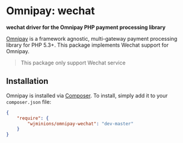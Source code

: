 # Omnipay: wechat

**wechat driver for the Omnipay PHP payment processing library**

[Omnipay](https://github.com/omnipay/omnipay) is a framework agnostic, multi-gateway payment
processing library for PHP 5.3+. This package implements Wechat support for Omnipay.

> This package only support Wechat service

## Installation

Omnipay is installed via [Composer](http://getcomposer.org/). To install, simply add it to your `composer.json` file:

```json
{
    "require": {
        "wjminions/omnipay-wechat": "dev-master"
    }
}
```
